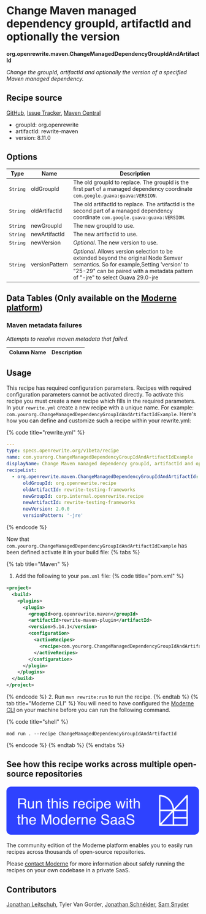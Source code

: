 # Change Maven managed dependency groupId, artifactId and optionally the version

**org.openrewrite.maven.ChangeManagedDependencyGroupIdAndArtifactId**

_Change the groupId, artifactId and optionally the version of a specified Maven managed dependency._

## Recipe source

[GitHub](https://github.com/openrewrite/rewrite/blob/main/rewrite-maven/src/main/java/org/openrewrite/maven/ChangeManagedDependencyGroupIdAndArtifactId.java), [Issue Tracker](https://github.com/openrewrite/rewrite/issues), [Maven Central](https://central.sonatype.com/artifact/org.openrewrite/rewrite-maven/8.11.0/jar)

* groupId: org.openrewrite
* artifactId: rewrite-maven
* version: 8.11.0

## Options

| Type | Name | Description |
| -- | -- | -- |
| `String` | oldGroupId | The old groupId to replace. The groupId is the first part of a managed dependency coordinate `com.google.guava:guava:VERSION`. |
| `String` | oldArtifactId | The old artifactId to replace. The artifactId is the second part of a managed dependency coordinate `com.google.guava:guava:VERSION`. |
| `String` | newGroupId | The new groupId to use. |
| `String` | newArtifactId | The new artifactId to use. |
| `String` | newVersion | *Optional*. The new version to use. |
| `String` | versionPattern | *Optional*. Allows version selection to be extended beyond the original Node Semver semantics. So for example,Setting 'version' to "25-29" can be paired with a metadata pattern of "-jre" to select Guava 29.0-jre |

## Data Tables (Only available on the [Moderne platform](https://app.moderne.io/))

### Maven metadata failures

_Attempts to resolve maven metadata that failed._

| Column Name | Description |
| ----------- | ----------- |


## Usage

This recipe has required configuration parameters. Recipes with required configuration parameters cannot be activated directly. To activate this recipe you must create a new recipe which fills in the required parameters. In your `rewrite.yml` create a new recipe with a unique name. For example: `com.yourorg.ChangeManagedDependencyGroupIdAndArtifactIdExample`.
Here's how you can define and customize such a recipe within your rewrite.yml:

{% code title="rewrite.yml" %}
```yaml
---
type: specs.openrewrite.org/v1beta/recipe
name: com.yourorg.ChangeManagedDependencyGroupIdAndArtifactIdExample
displayName: Change Maven managed dependency groupId, artifactId and optionally the version example
recipeList:
  - org.openrewrite.maven.ChangeManagedDependencyGroupIdAndArtifactId:
      oldGroupId: org.openrewrite.recipe
      oldArtifactId: rewrite-testing-frameworks
      newGroupId: corp.internal.openrewrite.recipe
      newArtifactId: rewrite-testing-frameworks
      newVersion: 2.0.0
      versionPattern: '-jre'
```
{% endcode %}

Now that `com.yourorg.ChangeManagedDependencyGroupIdAndArtifactIdExample` has been defined activate it in your build file:
{% tabs %}

{% tab title="Maven" %}
1. Add the following to your `pom.xml` file:
{% code title="pom.xml" %}
```xml
<project>
  <build>
    <plugins>
      <plugin>
        <groupId>org.openrewrite.maven</groupId>
        <artifactId>rewrite-maven-plugin</artifactId>
        <version>5.14.1</version>
        <configuration>
          <activeRecipes>
            <recipe>com.yourorg.ChangeManagedDependencyGroupIdAndArtifactIdExample</recipe>
          </activeRecipes>
        </configuration>
      </plugin>
    </plugins>
  </build>
</project>
```
{% endcode %}
2. Run `mvn rewrite:run` to run the recipe.
{% endtab %}
{% tab title="Moderne CLI" %}
You will need to have configured the [Moderne CLI](https://docs.moderne.io/moderne-cli/cli-intro) on your machine before you can run the following command.

{% code title="shell" %}
```shell
mod run . --recipe ChangeManagedDependencyGroupIdAndArtifactId
```
{% endcode %}
{% endtab %}
{% endtabs %}

## See how this recipe works across multiple open-source repositories

[![Moderne Link Image](/.gitbook/assets/ModerneRecipeButton.png)](https://app.moderne.io/recipes/org.openrewrite.maven.ChangeManagedDependencyGroupIdAndArtifactId)

The community edition of the Moderne platform enables you to easily run recipes across thousands of open-source repositories.

Please [contact Moderne](https://moderne.io/product) for more information about safely running the recipes on your own codebase in a private SaaS.

## Contributors
[Jonathan Leitschuh](mailto:jonathan.leitschuh@gmail.com), Tyler Van Gorder, [Jonathan Schnéider](mailto:jkschneider@gmail.com), [Sam Snyder](mailto:sam@moderne.io)
